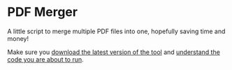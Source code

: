 # PDF Merger

A little script to merge multiple PDF files into one, hopefully saving time and money!

Make sure you [download the latest version of the tool](https://github.com/tresabhi/pdf-merger/archive/refs/heads/main.zip) and [understand the code you are about to run](https://github.com/tresabhi/pdf-merger).
